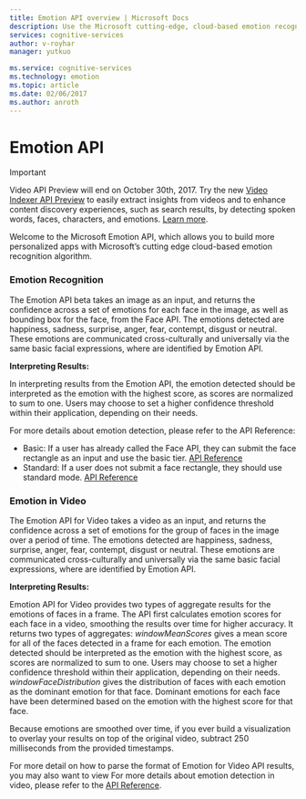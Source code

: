 ```yaml
---
title: Emotion API overview | Microsoft Docs
description: Use the Microsoft cutting-edge, cloud-based emotion recognition algorithm to build more personalized apps, with the Emotion API in Cognitive Services.
services: cognitive-services
author: v-royhar
manager: yutkuo

ms.service: cognitive-services
ms.technology: emotion
ms.topic: article
ms.date: 02/06/2017
ms.author: anroth
---
```


# Emotion API

> [!IMPORTANT]
> Video API Preview will end on October 30th, 2017. Try the new [Video Indexer API Preview](https://azure.microsoft.com/services/cognitive-services/video-indexer/) to easily extract insights from 
videos and to enhance content discovery experiences, such as search results, by detecting spoken words, faces, characters, and emotions. [Learn more](https://docs.microsoft.com/azure/cognitive-services/video-indexer/video-indexer-overview).

Welcome to the Microsoft Emotion API, which allows you to build more personalized apps with Microsoft’s cutting edge cloud-based emotion recognition algorithm.

### Emotion Recognition

The Emotion API beta takes an image as an input, and returns the confidence across a set of emotions for each face in the image, as well as bounding box for the face, from the Face API. The emotions detected are happiness, sadness, surprise, anger, fear, contempt, disgust or neutral. These emotions are communicated cross-culturally and universally via the same basic facial expressions, where are identified by Emotion API. 

**Interpreting Results:** 

In interpreting results from the Emotion API, the emotion detected should be interpreted as the emotion with the highest score, as scores are normalized to sum to one. Users may choose to set a higher confidence threshold within their application, depending on their needs. 

For more details about emotion detection, please refer to the API Reference: 
  * Basic: If a user has already called the Face API, they can submit the face rectangle as an input and use the basic tier. [API Reference](https://westus.dev.cognitive.microsoft.com/docs/services/5639d931ca73072154c1ce89/operations/56f23eb019845524ec61c4d7)
  * Standard: If a user does not submit a face rectangle, they should use standard mode.  [API Reference](https://westus.dev.cognitive.microsoft.com/docs/services/5639d931ca73072154c1ce89/operations/563b31ea778daf121cc3a5fa)

### Emotion in Video

The Emotion API for Video takes a video as an input, and returns the confidence across a set of emotions for the group of faces in the image over a period of time. The emotions detected are happiness, sadness, surprise, anger, fear, contempt, disgust or neutral. These emotions are communicated cross-culturally and universally via the same basic facial expressions, where are identified by Emotion API.

**Interpreting Results:**

Emotion API for Video provides two types of aggregate results for the emotions of faces in a frame. The API first calculates emotion scores for each face in a video, smoothing the results over time for higher accuracy. It returns two types of aggregates: *windowMeanScores* gives a mean score for all of the faces detected in a frame for each emotion. The emotion detected should be interpreted as the emotion with the highest score, as scores are normalized to sum to one. Users may choose to set a higher confidence threshold within their application, depending on their needs. *windowFaceDistribution* gives the distribution of faces with each emotion as the dominant emotion for that face. Dominant emotions for each face have been determined based on the emotion with the highest score for that face. 

Because emotions are smoothed over time, if you ever build a visualization to overlay your results on top of the original video, subtract 250 milliseconds from the provided timestamps. 

For more detail on how to parse the format of Emotion for Video API results, you may also want to view  <link to Glossary from Video API>
For more details about emotion detection in video, please refer to the [API Reference](https://westus.dev.cognitive.microsoft.com/docs/services/5639d931ca73072154c1ce89).

